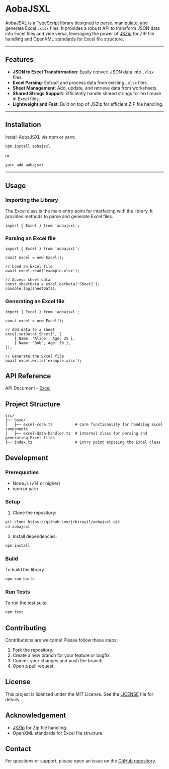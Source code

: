 # AobaJSXL

AobaJSXL is a TypeScript library designed to parse, manipulate, and generate Excel `.xlsx` files. It provides a robust API to transform JSON data into Excel files and vice versa, leveraging the power of [JSZip](https://stuk.github.io/jszip/) for ZIP file handling and OpenXML standards for Excel file structure.

---

## Features

- **JSON to Excel Transformation**: Easily convert JSON data into `.xlsx` files.
- **Excel Parsing**: Extract and process data from existing `.xlsx` files.
- **Sheet Management**: Add, update, and retrieve data from worksheets.
- **Shared Strings Support**: Efficiently handle shared strings for text reuse in Excel files.
- **Lightweight and Fast**: Built on top of JSZip for efficient ZIP file handling.

---

## Installation

Install AobaJSXL via npm or yarn:

```bash
npm install aobajsxl
```
or
```bash
yarn add aobajsxl
```

---

## Usage

### Importing the Library

The Excel class is the main entry point for interfacing with the library. It provides methods to parse and generate Excel files.

```
import { Excel } from 'aobajsxl';
```

### Parsing an Excel file

```
import { Excel } from 'aobajsxl';

const excel = new Excel();

// Load an Excel file
await excel.read('example.xlsx');

// Access sheet data
const sheetData = excel.getData('Sheet1');
console.log(sheetData);
```

### Generating an Excel file

```
import { Excel } from 'aobajsxl';

const excel = new Excel();

// Add data to a sheet
excel.setData('Sheet1', [
    { Name: 'Alice', Age: 25 },
    { Name: 'Bob', Age: 30 },
]);

// Generate the Excel file
await excel.write('example.xlsx');
```

## API Reference

API Document - [Excel](excel.md)

## Project Structure

```
src/
├── base/
│   ├── excel-core.ts          # Core functionality for handling Excel components
│   ├── excel-data-handler.ts  # Internal class for parsing and generating Excel files
├── index.ts                   # Entry point exposing the Excel class
```

## Development

### Prerequisties

* Node.js (v14 or higher)
* npm or yarn

### Setup

1. Clone the repository:

```bash
git clone https://github.com/jchirayil/aobajsxl.git
cd aobajsxl
```

2. Install dependencies:

```bash
npm install
```

### Build

To build the library

```bash
npm run build
```

### Run Tests

To run the test suite:

```bash
npm test
```

## Contributing

Contributions are welcome! Please follow these steps:

1. Fork the repository.
2. Create a new branch for your feature or bugfix.
3. Commit your changes and push the branch.
4. Open a pull request.

## License

This project is licensed under the MIT License. See the [LICENSE](LICENSE) file for details.

## Acknowledgement

* [JSZip](https://stuk.github.io/jszip) for Zip file handling.
* OpenXML standards for Excel file structure.

## Contact

For questions or support, please open an issue on the [GitHub repository](https://github.com/jchirayil/aobajsxl/issues).